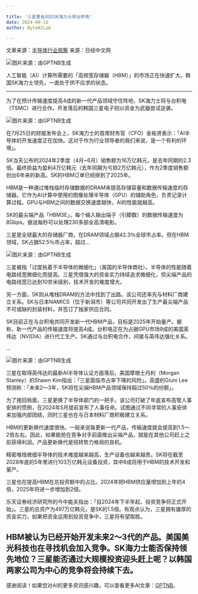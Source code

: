 ```yaml
---

title: '三星重金对抗SK海力士和台积电'
date: 2024-08-16
author: ByteAILab

---
```


文章来源：[半导体行业观察](https://mp.weixin.qq.com/s/H4MTJjrXJcWJzS8PymnLyQ)
来源：日经中文网

![图片来源：由GPTNB生成](http://www.jesonc.com/upload/3B33CB85B496C0CB6FBA4C2BD79320AD/1723711073937/FmB_bk_EZXY0LVukTf4Bjt7u3i_H.png)

人工智能（AI）计算所需要的「高频宽存储器（HBM）」的市场正在快速扩大。韩国SK海力士领先，一直处于供不应求的状态。

---
为了在预计传输速度提高4成的新一代产品领域守住阵地，SK海力士将与台积电（TSMC）进行合作。开发落后的韩国三星电子则以资金为武器尝试逆袭。

![图片来源：由GPTNB生成](http://www.jesonc.com/Fp6cEpaS79s0Jv362OttaH-S75xp)

在7月25日的财报发布会上，SK海力士的首席财务官（CFO）金祐贤表示：「AI半导体的开发速度正在加快。这对于作为行业领导者的我们来说，是一个有利的环境」。

SK当天公布的2024年2季度（4月~6月）销售额为16万亿韩元，是去年同期的2.3倍。最终损益为盈利4万亿韩元（去年同期为亏损2万亿韩元），作为2季度销售额创出6年来的新高。SK的HBM订单已经排到了2025年。

HBM是一种通过堆栈临时存储数据的DRAM来提高存储容量和数据传输速度的存储器。它作为AI计算中使用的图像处理半导体（GPU）的辅助角色，负责记录计算过程。GPU与HBM之间的数据交换速度越快，AI的性能就越高。

SK的最尖端产品「HBM3E」，每个输入输出端子（引脚数）的数据传输速度为8Gbps。据说每秒可以处理230多部全高清电影。

三星是全球最大的存储器厂商，在DRAM领域占据42.3％全球市占率。但在HBM领域，SK占据52.5％市占率，超过...

![图片来源：由GPTNB生成](http://www.jesonc.com/FqVvtG67SWTnpA6VpW40lrTw4Szs)

三星被指「过度执着于半导体的微细化」（美国的半导体商社）。半导体的性能随着电路线宽微细化而提高。三星凭借强大的资金实力持续追求微细化，但尖端产品的电路线宽已达到10奈米级别，技术开发的难度增大。

另一方面，SK则从堆栈DRAM的方法中找到了出路。该公司还率先与材料厂商建立关系。SK与日本NAMICS（位于新潟市）等公司共同开发出了生产最尖端产品不可或缺的封装材料，并签订了独家供应合同。

SK目前正在与台积电共同开发新一代HBM产品，目标是2025年开始量产。据称，新一代产品的传输速度将提高4成。台积电正在为占据GPU市场9成的美国英伟达（NVIDIA）进行代工生产。SK通过与台积电合作，间接与英伟达强化关系。

...

![图片来源：由GPTNB生成](http://www.jesonc.com/FqBnb1esXWCa32lWxFjaCAP0u_8E)

三星在取得英伟达的最新AI半导体认证方面落后。美国摩根士丹利（Morgan Stanley）的Shawn Kim指出：「三星面临市占率下降的风险」。高盛的Giuni Lee预测称：「未来2～3年，SK将在尖端HBM产品领域保持超过50％的份额」。

为了挽回局面，三星更换了半导体部门的一把手。该公司打破了年底宣布高管人事安排的惯例，在2024年5月提前宣布了人事任命。试图通过不同寻常的人事安排来加强内部团结，同时三星也在与日本材料厂商积极建立关系。

HBM的更新换代速度很快。一般来说每更新一代产品，传输速度就会提高到1.5～2倍左右。因此，如果能抢在竞争对手前面推出尖端产品，就能在其他公司赶上之前获得利润。产品更新换代是扭转势力格局的良机。

精密堆栈微细半导体的技术难度越来越高，生产设备也越来越贵。SK将在截至2028年底的5年里进行103万亿韩元设备投资，其中8成将用于HBM的技术开发和量产。

三星也在提高HBM在总投资额中的占比。2024年把HBM供应量增加到上年的4倍，2025年将进一步增加到2倍。

乐天证券经济研究所的今中能夫指出：「自2024年下半年起，投资竞争将正式开始」。三星的总资产为497万亿韩元，是SK的1.5倍。有观点认为，三星拥有雄厚的资金实力，如果把资金运用到投资竞争中，三星将有望取胜。

HBM被认为已经开始开发未来2～3代的产品。美国美光科技也在寻找机会加入竞争。SK海力士能否保持领先地位？三星能否通过大规模投资迎头赶上呢？以韩国两家公司为中心的竞争将会持续下去。
---
感谢阅读！如果您对AI的更多资讯感兴趣，可以查看更多AI文章：[GPTNB](https://gptnb.com)。